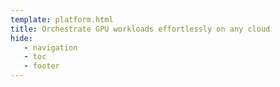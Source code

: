 ```yaml
---
template: platform.html
title: Orchestrate GPU workloads effortlessly on any cloud
hide:
   - navigation
   - toc
   - footer
---
```

